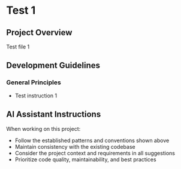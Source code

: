 # Test 1

## Project Overview
Test file 1

## Development Guidelines
### General Principles
- Test instruction 1

## AI Assistant Instructions

When working on this project:
- Follow the established patterns and conventions shown above
- Maintain consistency with the existing codebase
- Consider the project context and requirements in all suggestions
- Prioritize code quality, maintainability, and best practices